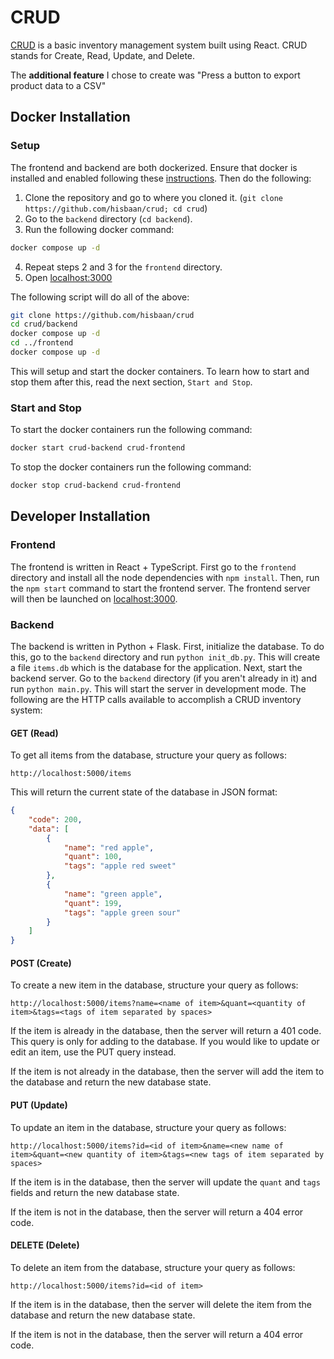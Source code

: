 # CRUD

[CRUD](https://en.wikipedia.org/wiki/Create,_read,_update_and_delete) is a basic inventory management system built using React. CRUD stands for Create, Read, Update, and Delete.

The **additional feature** I chose to create was "Press a button to export product data to a CSV"

## Docker Installation

### Setup

The frontend and backend are both dockerized. Ensure that docker is installed and enabled following these [instructions](https://docs.docker.com/get-docker/). Then do the following:

1. Clone the repository and go to where you cloned it. (`git clone https://github.com/hisbaan/crud; cd crud`)
2. Go to the `backend` directory (`cd backend`).
3. Run the following docker command:

```sh
docker compose up -d
```
4. Repeat steps 2 and 3 for the `frontend` directory.
5. Open [localhost:3000](http://localhost:3000)

The following script will do all of the above:

```bash
git clone https://github.com/hisbaan/crud
cd crud/backend
docker compose up -d
cd ../frontend
docker compose up -d
```

This will setup and start the docker containers. To learn how to start and stop them after this, read the next section, `Start and Stop`.

### Start and Stop

To start the docker containers run the following command:

```bash
docker start crud-backend crud-frontend
```

To stop the docker containers run the following command:

```bash
docker stop crud-backend crud-frontend
```

## Developer Installation

### Frontend

The frontend is written in React + TypeScript. First go to the `frontend` directory and install all the node dependencies with `npm install`. Then, run the `npm start` command to start the frontend server. The frontend server will then be launched on [localhost:3000](http://localhost:3000).

### Backend

The backend is written in Python + Flask. First, initialize the database. To do this, go to the `backend` directory and run `python init_db.py`. This will create a file `items.db` which is the database for the application. Next, start the backend server. Go to the `backend` directory (if you aren't already in it) and run `python main.py`. This will start the server in development mode. The following are the HTTP calls available to accomplish a CRUD inventory system:

#### GET (Read)

To get all items from the database, structure your query as follows:

```
http://localhost:5000/items
```

This will return the current state of the database in JSON format:

```json
{
    "code": 200,
    "data": [
        {
            "name": "red apple",
            "quant": 100,
            "tags": "apple red sweet"
        },
        {
            "name": "green apple",
            "quant": 199,
            "tags": "apple green sour"
        }
    ]
}
```

#### POST (Create)

To create a new item in the database, structure your query as follows:

```
http://localhost:5000/items?name=<name of item>&quant=<quantity of item>&tags=<tags of item separated by spaces>
```

If the item is already in the database, then the server will return a 401 code. This query is only for adding to the database. If you would like to update or edit an item, use the PUT query instead.

If the item is not already in the database, then the server will add the item to the database and return the new database state.

#### PUT (Update)

To update an item in the database, structure your query as follows:

```
http://localhost:5000/items?id=<id of item>&name=<new name of item>&quant=<new quantity of item>&tags=<new tags of item separated by spaces>
```

If the item is in the database, then the server will update the `quant` and `tags` fields and return the new database state.

If the item is not in the database, then the server will return a 404 error code.

#### DELETE (Delete)

To delete an item from the database, structure your query as follows:

```
http://localhost:5000/items?id=<id of item>
```

If the item is in the database, then the server will delete the item from the database and return the new database state.

If the item is not in the database, then the server will return a 404 error code.

